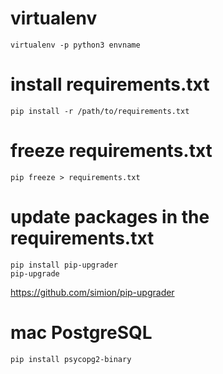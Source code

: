 # virtualenv
```
virtualenv -p python3 envname
```

# install requirements.txt
```
pip install -r /path/to/requirements.txt
```

# freeze requirements.txt
```
pip freeze > requirements.txt
```

# update packages in the requirements.txt
```
pip install pip-upgrader
pip-upgrade
```
https://github.com/simion/pip-upgrader

# mac PostgreSQL
```
pip install psycopg2-binary
```
